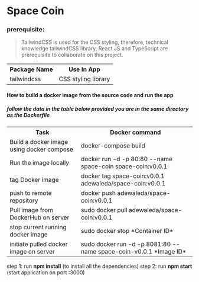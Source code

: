 # Space Coin

### <b>prerequisite</b>:

> TailwindCSS is used for the CSS styling, therefore, technical knowledge tailwindCSS library, React.JS and TypeScript are prerequisite to collaborate on this project.

 <table>
    <tr>
      <th>Package Name</th>
      <th>Use In App</th>
    </tr>
    <tr>
      <td>tailwindcss</td>
      <td>CSS styling library</td>
    </tr>
  </table>

#### How to build a docker image from the source code and run the app

##### follow the data in the table below provided you are in the same directory as the Dockerfile

 <table>
    <tr>
      <th>Task</th>
      <th>Docker command</th>
    </tr>
    <!-- <tr>
      <td>Build a docker image manually without docker compose</td>
      <td>docker build -t space-coin-app .</td>
    </tr> -->
    <!-- <tr>
      <td>Run the image locally manually</td>
      <td>docker run -p 3000:3000 space-coin-app</td>
    </tr> -->
    <tr>
      <td>Build a docker image using docker compose</td>
      <td>docker-compose build</td>
    </tr>
    <tr>
      <td>Run the image locally</td>
      <td>docker run -d -p 80:80 --name space-coin space-coin:v0.0.1</td>
    </tr>
    <tr>
      <td>tag Docker image</td>
      <td>docker tag space-coin:v0.0.1 adewaleda/space-coin:v0.0.1</td>
    </tr>
    <tr>
      <td>push to remote repository</td>
      <td>docker push adewaleda/space-coin:v0.0.1</td>
    </tr>
    <tr>
      <td>Pull image from DockerHub on server</td>
      <td>sudo docker pull adewaleda/space-coin:v0.0.1</td>
    </tr>
    <tr>
      <td>stop current running docker image</td>
      <td>sudo docker stop *Container ID*</td>
    </tr>
    <tr>
      <td>initiate pulled docker image on server</td>
      <td>sudo docker run -d -p 8081:80 --name space-coin-v0.0.1 *Image ID*</td>
    </tr>
    </table>

step 1:
run **npm install** (to install all the dependencies)
step 2:
run **npm start** (start application on port :3000)
